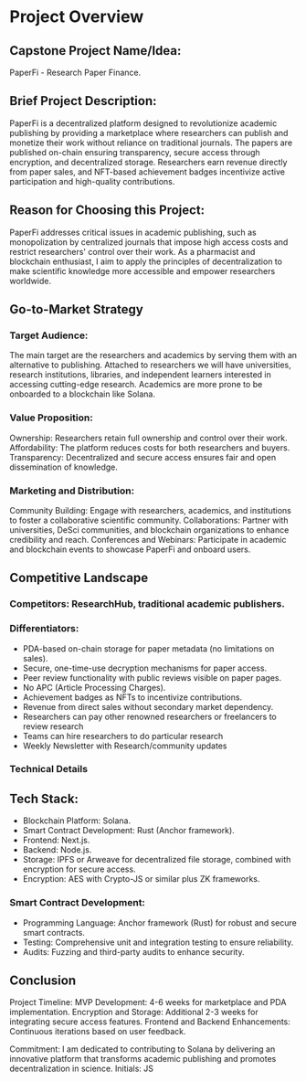 # Project Overview

## Capstone Project Name/Idea:

PaperFi - Research Paper Finance.

## Brief Project Description:

PaperFi is a decentralized platform designed to revolutionize academic
publishing by providing a marketplace where researchers can publish and monetize
their work without reliance on traditional journals. The papers are published
on-chain ensuring transparency, secure access through encryption, and
decentralized storage. Researchers earn revenue directly from paper sales, and
NFT-based achievement badges incentivize active participation and high-quality
contributions.

## Reason for Choosing this Project:

PaperFi addresses critical issues in academic publishing, such as monopolization
by centralized journals that impose high access costs and restrict researchers'
control over their work. As a pharmacist and blockchain enthusiast, I aim to
apply the principles of decentralization to make scientific knowledge more
accessible and empower researchers worldwide.

## Go-to-Market Strategy

### Target Audience:

The main target are the researchers and academics by serving them with an
alternative to publishing. Attached to researchers we will have universities,
research institutions, libraries, and independent learners interested in
accessing cutting-edge research. Academics are more prone to be onboarded to a
blockchain like Solana.

### Value Proposition:

Ownership: Researchers retain full ownership and control over their work.
Affordability: The platform reduces costs for both researchers and buyers.
Transparency: Decentralized and secure access ensures fair and open
dissemination of knowledge.

### Marketing and Distribution:

Community Building: Engage with researchers, academics, and institutions to
foster a collaborative scientific community. Collaborations: Partner with
universities, DeSci communities, and blockchain organizations to enhance
credibility and reach. Conferences and Webinars: Participate in academic and
blockchain events to showcase PaperFi and onboard users.

## Competitive Landscape

### Competitors: ResearchHub, traditional academic publishers.

### Differentiators:

- PDA-based on-chain storage for paper metadata (no limitations on sales).
- Secure, one-time-use decryption mechanisms for paper access.
- Peer review functionality with public reviews visible on paper pages.
- No APC (Article Processing Charges).
- Achievement badges as NFTs to incentivize contributions.
- Revenue from direct sales without secondary market dependency.
- Researchers can pay other renowned researchers or freelancers to review
  research
- Teams can hire researchers to do particular research
- Weekly Newsletter with Research/community updates

### Technical Details

## Tech Stack:

- Blockchain Platform: Solana.
- Smart Contract Development: Rust (Anchor framework).
- Frontend: Next.js.
- Backend: Node.js.
- Storage: IPFS or Arweave for decentralized file storage, combined with
  encryption for secure access.
- Encryption: AES with Crypto-JS or similar plus ZK frameworks.

### Smart Contract Development:

- Programming Language: Anchor framework (Rust) for robust and secure smart
  contracts.
- Testing: Comprehensive unit and integration testing to ensure reliability.
- Audits: Fuzzing and third-party audits to enhance security.

## Conclusion

Project Timeline: MVP Development: 4-6 weeks for marketplace and PDA
implementation. Encryption and Storage: Additional 2-3 weeks for integrating
secure access features. Frontend and Backend Enhancements: Continuous iterations
based on user feedback.

Commitment: I am dedicated to contributing to Solana by delivering an innovative
platform that transforms academic publishing and promotes decentralization in
science. Initials: JS
